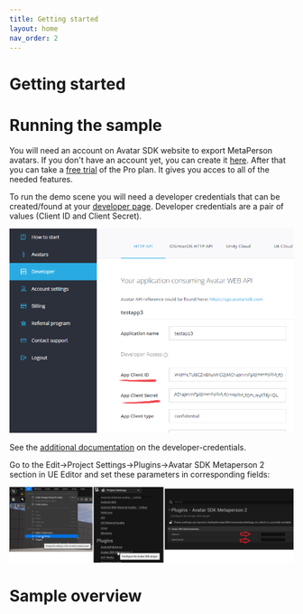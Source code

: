 ```yaml
---
title: Getting started
layout: home
nav_order: 2
---
```


# [](#header-1)Getting started

# [](#header-2)Running the sample

You will need an account on Avatar SDK website to export MetaPerson avatars. If you don't have an account yet, you can create it [here](https://accounts.avatarsdk.com/). After that you can take a [free trial](https://avatarsdk.com/pricing-cloud/) of the Pro plan. It gives you acces to all of the needed features.

To run the demo scene you will need a developer credentials that can be created/found at your [developer page](https://accounts.avatarsdk.com/developer/). Developer credentials are a pair of values (Client ID and Client Secret). 

![MetaPerson editor](assets/img/credentials01.png)

See the [additional documentation](https://docs.metaperson.avatarsdk.com/getting_started.html#developer-credentials) on the developer-credentials. 

Go to the Edit->Project Settings->Plugins->Avatar SDK Metaperson 2 section in UE Editor and set these parameters in corresponding fields:

![MetaPerson editor](assets/img/credentials.png)


# [](#header-2)Sample overview